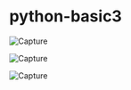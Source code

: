 # python-basic3




![Capture](https://user-images.githubusercontent.com/82764021/115982793-5052c080-a5bb-11eb-9f3f-b4009f7fd205.PNG)




![Capture](https://user-images.githubusercontent.com/82764021/115983056-9d836200-a5bc-11eb-9693-718fe32b5f3f.PNG)




![Capture](https://user-images.githubusercontent.com/82764021/115983163-31552e00-a5bd-11eb-9ed3-c7938d9e81b5.PNG)
